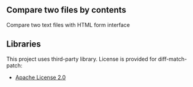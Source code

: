 ## Compare two files by contents

Compare two text files with HTML form interface

## Libraries

This project uses third-party library. License is provided for diff-match-patch:

- [Apache License 2.0](https://github.com/google/diff-match-patch/blob/master/LICENSE)